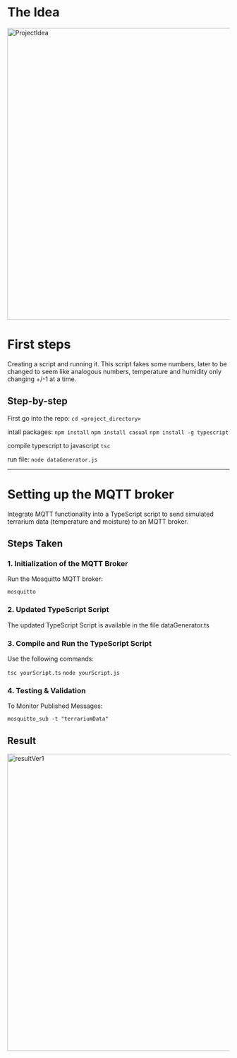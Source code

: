 # The Idea
<img width="661" alt="ProjectIdea" src="https://github.com/Jzjepsen/TheSmartTerrarium/assets/95351040/136e2eac-dc5a-46a3-b3fe-6edf5a07e726">


# First steps
Creating a script and running it. 
This script fakes some numbers, later to be changed to seem like analogous numbers, temperature and humidity only changing +/-1 at a time. 

## Step-by-step
First go into the repo:
`cd <project_directory>`

intall packages:
`npm install`
`npm install casual`
`npm install -g typescript`


compile typescript to javascript
`tsc`

run file:
`node dataGenerator.js`

___
# Setting up the MQTT broker
Integrate MQTT functionality into a TypeScript script to send simulated terrarium data (temperature and moisture) to an MQTT broker.

## Steps Taken

### 1. Initialization of the MQTT Broker
Run the Mosquitto MQTT broker:

`mosquitto`

### 2. Updated TypeScript Script
The updated TypeScript Script is available in the file dataGenerator.ts

### 3. Compile and Run the TypeScript Script
Use the following commands:

`tsc yourScript.ts`
`node yourScript.js`

### 4. Testing & Validation
To Monitor Published Messages:

`mosquitto_sub -t "terrariumData"`


## Result

<img width="674" alt="resultVer1" src="https://github.com/Jzjepsen/TheSmartTerrarium/assets/95351040/b935f32c-b63f-4610-9cb2-31a1dc15da07">

